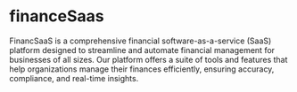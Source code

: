 # financeSaas
FinancSaaS is a comprehensive financial software-as-a-service (SaaS) platform designed to streamline and automate financial management for businesses of all sizes. Our platform offers a suite of tools and features that help organizations manage their finances efficiently, ensuring accuracy, compliance, and real-time insights.
